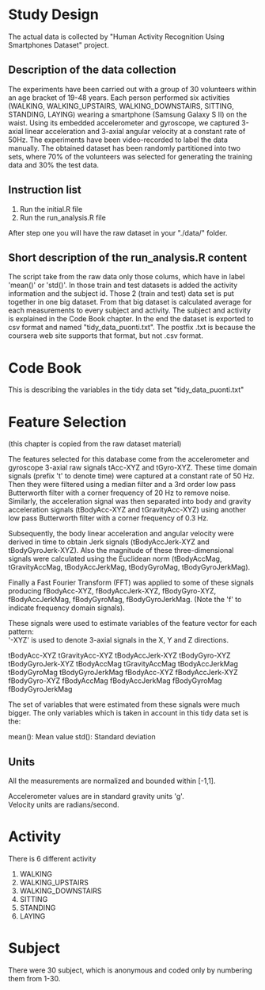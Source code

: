 # Study Design

The actual data is collected by "Human Activity Recognition Using Smartphones Dataset" project.

## Description of the data collection
The experiments have been carried out with a group of 30 volunteers within an age bracket of 19-48 years. Each person performed six activities (WALKING, WALKING_UPSTAIRS, WALKING_DOWNSTAIRS, SITTING, STANDING, LAYING) wearing a smartphone (Samsung Galaxy S II) on the waist. Using its embedded accelerometer and gyroscope, we captured 3-axial linear acceleration and 3-axial angular velocity at a constant rate of 50Hz. The experiments have been video-recorded to label the data manually. The obtained dataset has been randomly partitioned into two sets, where 70% of the volunteers was selected for generating the training data and 30% the test data. 

## Instruction list

1. Run the initial.R file
2. Run the run_analysis.R file

After step one you will have the raw dataset in your "./data/" folder.

## Short description of the run_analysis.R content

The script take from the raw data only those colums, which have in label 'mean()' or 'std()'.
In those train and test datasets is added the activity information and the subject id.
Those 2 (train and test) data set is put together in one big dataset.
From that big dataset is calculated average for each measurements to every subject and activity.
The subject and activity is explained in the Code Book chapter.
In the end the dataset is exported to csv format and named "tidy_data_puonti.txt". The postfix .txt is because the coursera web site supports that format, but not .csv format.


# Code Book

This is describing the variables in the tidy data set "tidy_data_puonti.txt"

Feature Selection 
=================

(this chapter is copied from the raw dataset material)

The features selected for this database come from the accelerometer and gyroscope 3-axial raw signals tAcc-XYZ and tGyro-XYZ. These time domain signals (prefix 't' to denote time) were captured at a constant rate of 50 Hz. Then they were filtered using a median filter and a 3rd order low pass Butterworth filter with a corner frequency of 20 Hz to remove noise. Similarly, the acceleration signal was then separated into body and gravity acceleration signals (tBodyAcc-XYZ and tGravityAcc-XYZ) using another low pass Butterworth filter with a corner frequency of 0.3 Hz. 

Subsequently, the body linear acceleration and angular velocity were derived in time to obtain Jerk signals (tBodyAccJerk-XYZ and tBodyGyroJerk-XYZ). Also the magnitude of these three-dimensional signals were calculated using the Euclidean norm (tBodyAccMag, tGravityAccMag, tBodyAccJerkMag, tBodyGyroMag, tBodyGyroJerkMag). 

Finally a Fast Fourier Transform (FFT) was applied to some of these signals producing fBodyAcc-XYZ, fBodyAccJerk-XYZ, fBodyGyro-XYZ, fBodyAccJerkMag, fBodyGyroMag, fBodyGyroJerkMag. (Note the 'f' to indicate frequency domain signals). 

These signals were used to estimate variables of the feature vector for each pattern:  
'-XYZ' is used to denote 3-axial signals in the X, Y and Z directions.

tBodyAcc-XYZ
tGravityAcc-XYZ
tBodyAccJerk-XYZ
tBodyGyro-XYZ
tBodyGyroJerk-XYZ
tBodyAccMag
tGravityAccMag
tBodyAccJerkMag
tBodyGyroMag
tBodyGyroJerkMag
fBodyAcc-XYZ
fBodyAccJerk-XYZ
fBodyGyro-XYZ
fBodyAccMag
fBodyAccJerkMag
fBodyGyroMag
fBodyGyroJerkMag

The set of variables that were estimated from these signals were much bigger. 
The only variables which is taken in account in this tidy data set is the:

mean(): Mean value
std(): Standard deviation

## Units

All the measurements are normalized and bounded within [-1,1].

Accelerometer values are in standard gravity units 'g'.  
Velocity units are radians/second.


Activity
=================

There is 6 different activity

1. WALKING
2. WALKING_UPSTAIRS
3. WALKING_DOWNSTAIRS
4. SITTING
5. STANDING
6. LAYING

Subject
=================

There were 30 subject, which is anonymous and coded only by numbering them from 1-30.
